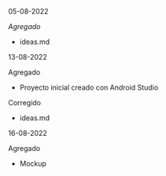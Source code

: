 05-08-2022

*Agregado*
* ideas.md

13-08-2022

Agregado
* Proyecto inicial creado con Android Studio

Corregido
* ideas.md

16-08-2022

Agregado
* Mockup
